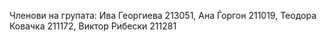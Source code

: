 Членови на групата: Ива Георгиева 213051, Ана Ѓоргон 211019, Теодора Ковачка 211172, Виктор Рибески 211281
